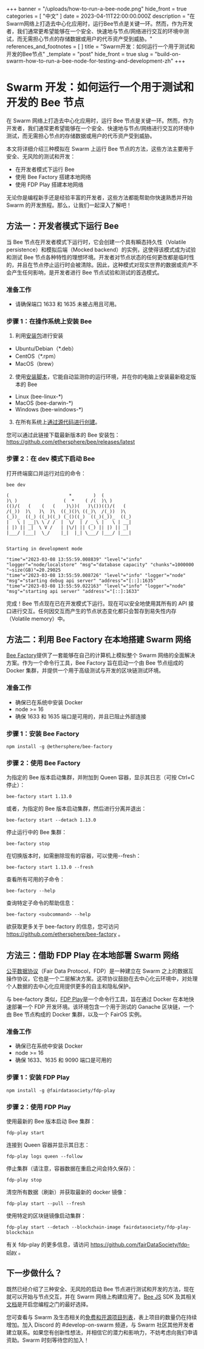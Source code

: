 +++
banner = "/uploads/how-to-run-a-bee-node.png"
hide_front = true
categories = [ "中文" ]
date = 2023-04-11T22:00:00.000Z
description = "在Swarm网络上打造去中心化应用时，运行Bee节点是关键一环。然而，作为开发者，我们通常更希望能够在一个安全、快速地与节点/网络进行交互的环境中测试，而无需担心节点的存储数据或用户的代币资产受到威胁。"
references_and_footnotes = [ ]
title = "Swarm开发：如何运行一个用于测试和开发的Bee节点"
_template = "post"
hide_front = true
slug = "build-on-swarm-how-to-run-a-bee-node-for-testing-and-development-zh"
+++

# Swarm 开发：如何运行一个用于测试和开发的 Bee 节点

在 Swarm 网络上打造去中心化应用时，运行 Bee 节点是关键一环。然而，作为开发者，我们通常更希望能够在一个安全、快速地与节点/网络进行交互的环境中测试，而无需担心节点的存储数据或用户的代币资产受到威胁。

本文将详细介绍三种模拟在 Swarm 上运行 Bee 节点的方法，这些方法主要用于安全、无风险的测试和开发：

- 在开发者模式下运行 Bee
- 使用 Bee Factory 搭建本地网络
- 使用 FDP Play 搭建本地网络

无论你是编程新手还是经验丰富的开发者，这些方法都能帮助你快速熟悉并开始 Swarm 的开发旅程。那么，让我们一起深入了解吧！

## 方法一：开发者模式下运行 Bee

当 Bee 节点在开发者模式下运行时，它会创建一个具有瞬态持久性（Volatile persistence）和模拟后端（Mocked backend）的实例，这使得该模式成为试验和测试 Bee 节点各种特性的理想环境。开发者对节点状态的任何更改都是临时性的，并且在节点停止运行时会被清除。因此，这种模式对现实世界的数据或资产不会产生任何影响，是开发者进行 Bee 节点试验和测试的首选模式。

### 准备工作

- 请确保端口 1633 和 1635 未被占用且可用。

### 步骤 1：在操作系统上安装 Bee

1. 利用[安装包](https://docs.ethswarm.org/docs/installation/install)进行安装

- Ubuntu/Debian（\*.deb）
- CentOS（\*.rpm）
- MacOS（brew）

2. 使用[安装脚本](https://docs.ethswarm.org/docs/installation/manual)，它能自动监测你的运行环境，并在你的电脑上安装最新稳定版本的 Bee

- Linux (bee-linux-\*)
- MacOS (bee-darwin-\*)
- Windows (bee-windows-\*)

3. 在所有系统上[通过源代码进行创建](https://docs.ethswarm.org/docs/installation/build-from-source)。

您可以通过此链接下载最新版本的 Bee 安装包：https://github.com/ethersphere/bee/releases/latest

### 步骤 2：在 dev 模式下启动 Bee

打开终端窗口并运行对应的命令：

    bee dev

    (                      *        )  (
    )\ )                 (  *    ( /(  )\ )
    (()/(   (    (   (    )\))(   )\())(()/(   (
    /(_))  )\   )\  )\  ((_)()\ ((_)\  /(_))  )\
    (_))_  ((_) ((_)((_) (_()((_)  ((_)(_))_  ((_)
    |   \ | __|\ \ / /  |  \/  | / _ \ |   \ | __|
    | |) || _|  \ V /   | |\/| || (_) || |) || _|
    |___/ |___|  \_/    |_|  |_| \___/ |___/ |___|


    Starting in development mode

    "time"="2023-03-08 13:55:59.008839" "level"="info" "logger"="node/localstore" "msg"="database capacity" "chunks"=1000000 "~size(GB)"=20.29025
    "time"="2023-03-08 13:55:59.008726" "level"="info" "logger"="node" "msg"="starting debug api server" "address"="[::]:1635"
    "time"="2023-03-08 13:55:59.022163" "level"="info" "logger"="node" "msg"="starting api server" "address"="[::]:1633"

完成！Bee 节点现在已在开发模式下运行。现在可以安全地使用其所有的 API 接口进行交互。任何因交互而产生的节点状态变化都只会暂存到易失性内存（Volatile memory）中。

## 方法二：利用 Bee Factory 在本地搭建 Swarm 网络

[Bee Factory](https://github.com/ethersphere/bee-factory)提供了一套能够在自己的计算机上模拟整个 Swarm 网络的全面解决方案。作为一个命令行工具，Bee Factory 旨在启动一个由 Bee 节点组成的 Docker 集群，并提供一个用于高级测试与开发的区块链测试环境。

### 准备工作

- 确保已在系统中安装 Docker
- node >= 16
- 确保 1633 和 1635 端口是可用的，并且已阻止外部连接

### 步骤 1：安装 Bee Factory

    npm install -g @ethersphere/bee-factory

### 步骤 2：使用 Bee Factory

为指定的 Bee 版本启动集群，并附加到 Queen 容器，显示其日志（可按 Ctrl+C 停止）：

    bee-factory start 1.13.0

或者，为指定的 Bee 版本启动集群，然后进行分离并退出：

    bee-factory start --detach 1.13.0

停止运行中的 Bee 集群：

    bee-factory stop

在切换版本时，如需删除现有的容器，可以使用--fresh：

    bee-factory start 1.13.0 --fresh

查看所有可用的子命令：

    bee-factory --help

查询特定子命令的帮助信息：

    bee-factory <subcommand> --help

欲获取更多关于 bee-factory 的信息，您可访问 https://github.com/ethersphere/bee-factory 。

## 方法三：借助 FDP Play 在本地部署 Swarm 网络

[公平数据协议](https://fdp.fairdatasociety.org/)（Fair Data Protocol，FDP）是一种建立在 Swarm 之上的数据互操作协议，它也是一个二层解决方案。这项协议鼓励在去中心化云环境中，对处理个人数据的去中心化应用提供更多的自主和隐私保护。

与 bee-factory 类似，[FDP Play](https://github.com/fairDataSociety/fdp-play)是一个命令行工具，旨在通过 Docker 在本地快速部署一个 FDP 开发环境。该环境包含一个用于测试的 Ganache 区块链，一个由 Bee 节点构成的 Docker 集群，以及一个 FairOS 实例。

### 准备工作

- 确保已在系统中安装 Docker
- node >= 16
- 确保 1633、1635 和 9090 端口是可用的

### 步骤 1：安装 FDP Play

    npm install -g @fairdatasociety/fdp-play

### 步骤 2：使用 FDP Play

使用最新的 Bee 版本启动 Bee 集群：

    fdp-play start

连接到 Queen 容器并显示其日志：

    fdp-play logs queen --follow

停止集群（请注意，容器数据在重启之间会持久保存）：

    fdp-play stop

清空所有数据（刷新）并获取最新的 docker 镜像：

    fdp-play start --pull --fresh

使用特定的区块链镜像启动集群：

    fdp-play start --detach --blockchain-image fairdatasociety/fdp-play-blockchain

有关 fdp-play 的更多信息，请访问 https://github.com/fairDataSociety/fdp-play 。

## 下一步做什么？

既然已经介绍了三种安全、无风险的启动 Bee 节点进行测试和开发的方法，现在就可以开始与节点交互，并在 Swarm 网络上构建应用了。[Bee JS](https://github.com/ethersphere/bee-js) SDK 及其相关[文档](https://bee-js.ethswarm.org/docs/)是开启您编程之门的最好选择。

您可查看与 Swarm 及生态相关的[免费和开源项目列表](https://github.com/ethersphere/awesome-swarm)，表上项目的数量仍在持续增加。加入 Discord 的 #develop-on-swarm 频道，与 Swarm 社区其他开发者建立联系。如果您有创新性想法，并相信它的潜力和影响力，不妨考虑向我们申请资助。Swarm 时刻等待您的加入！
